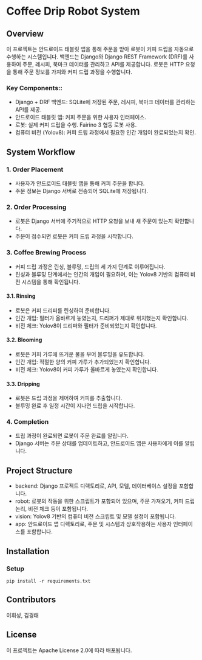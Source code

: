 # Coffee Drip Robot System
## Overview
이 프로젝트는 안드로이드 태블릿 앱을 통해 주문을 받아 로봇이 커피 드립을 자동으로 수행하는 시스템입니다.
백엔드는 Django와 Django REST Framework (DRF)를 사용하여 주문, 레시피, 북마크 데이터를 관리하고 API를 제공합니다.
로봇은 HTTP 요청을 통해 주문 정보를 가져와 커피 드립 과정을 수행합니다.

### Key Components::
- Django + DRF 백엔드: SQLite에 저장된 주문, 레시피, 북마크 데이터를 관리하는 API를 제공.
- 안드로이드 태블릿 앱: 커피 주문을 위한 사용자 인터페이스.
- 로봇: 실제 커피 드립을 수행. Fairino 3 협동 로봇 사용.
- 컴퓨터 비전 (Yolov8): 커피 드립 과정에서 필요한 인간 개입이 완료되었는지 확인.

## System Workflow
### 1. Order Placement
- 사용자가 안드로이드 태블릿 앱을 통해 커피 주문을 합니다.
- 주문 정보는 Django 서버로 전송되어 SQLite에 저장됩니다.
### 2. Order Processing
- 로봇은 Django 서버에 주기적으로 HTTP 요청을 보내 새 주문이 있는지 확인합니다.
- 주문이 접수되면 로봇은 커피 드립 과정을 시작합니다.
### 3. Coffee Brewing Process
- 커피 드립 과정은 린싱, 블루밍, 드립의 세 가지 단계로 이루어집니다.
- 린싱과 블루밍 단계에서는 인간의 개입이 필요하며, 이는 Yolov8 기반의 컴퓨터 비전 시스템을 통해 확인됩니다.
#### 3.1. Rinsing
- 로봇은 커피 드리퍼를 린싱하여 준비합니다.
- 인간 개입: 필터가 올바르게 놓였는지, 드리퍼가 제대로 위치했는지 확인합니다.
- 비전 체크: Yolov8이 드리퍼와 필터가 준비되었는지 확인합니다.
#### 3.2. Blooming
- 로봇은 커피 가루에 뜨거운 물을 부어 블루밍을 유도합니다.
- 인간 개입: 적절한 양의 커피 가루가 추가되었는지 확인합니다.
- 비전 체크: Yolov8이 커피 가루가 올바르게 놓였는지 확인합니다.
#### 3.3. Dripping
- 로봇은 드립 과정을 제어하여 커피를 추출합니다.
- 블루밍 완료 후 일정 시간이 지나면 드립을 시작합니다.
### 4. Completion
- 드립 과정이 완료되면 로봇이 주문 완료를 알립니다.
- Django 서버는 주문 상태를 업데이트하고, 안드로이드 앱은 사용자에게 이를 알립니다.
  
## Project Structure
- backend: Django 프로젝트 디렉토리로, API, 모델, 데이터베이스 설정을 포함합니다.
- robot: 로봇의 작동을 위한 스크립트가 포함되어 있으며, 주문 가져오기, 커피 드립 논리, 비전 체크 등이 포함됩니다.
- vision: Yolov8 기반의 컴퓨터 비전 스크립트 및 모델 설정이 포함됩니다.
- app: 안드로이드 앱 디렉토리로, 주문 및 시스템과 상호작용하는 사용자 인터페이스를 포함합니다.

## Installation
### Setup
```
pip install -r requirements.txt
```

## Contributors
이휘성, 김경태

## License
이 프로젝트는 Apache License 2.0에 따라 배포됩니다.
